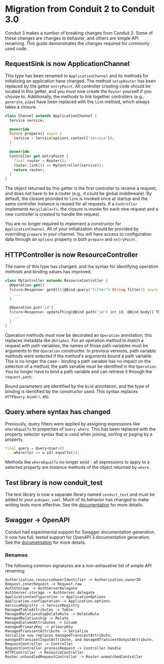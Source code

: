 # Migration from Conduit 2 to Conduit 3.0

Conduit 3 makes a number of breaking changes from Conduit 2. Some of these changes are changes to behavior, and others are simple API renaming. This guide demonstrates the changes required for commonly used code.

## RequestSink is now ApplicationChannel

This type has been renamed to `ApplicationChannel` and its methods for initializing an application have changed. The method `setupRouter` has been replaced by the getter `entryPoint`. All controller creating code should be located in this getter, and you must now create the `Router` yourself if you choose to. Additionally, the methods to link together controllers \(e.g., `generate`, `pipe`\) have been replaced with the `link` method, which always takes a closure.

```dart
class Channel extends ApplicationChannel {
  Service service;

  @override
  Future prepare() async {
    service = Service(options.context["service"]);
  }

  @override
  Controller get entryPoint {
    final router = Router();
    router.link(() => MyController(service));
    return router;
  }
}
```

The object returned by this getter is the first controller to receive a request, and does not have to be a router \(e.g., it could be global middleware\). By default, the closure provided to `link` is invoked once at startup and the same controller instance is reused for all requests. If a `Controller` implements `Recyclable<T>`, the closure is invoke for each new request and a new controller is created to handle the request.

You are no longer required to implement a constructor for `ApplicationChannel`. All of your initialization should be provided by overriding `prepare` in your channel. You will have access to configuration data through an `options` property in both `prepare` and `entryPoint`.

## HTTPController is now ResourceController

The name of this type has changed, and the syntax for identifying operation methods and binding values has improved.

```dart
class MyController extends ResourceController {
  @Operation.get()
  Future<Response> getAll({@Bind.query("filter") String filter}) async {
    ...
  }

  @Operation.put('id')
  Future<Response> updateThing(@Bind.path('id') int id, @Bind.body() Thing thing) async {
    ...    
  }
}
```

Operation methods must now be decorated an `Operation` annotation; this replaces metadata like `@httpGet`. For an operation method to match a request with path variables, the names of those path variables must be arguments to the `Operation` constructor. In previous versions, path variable methods were selected if the method's arguments bound a path variable. This is no longer the case - binding a path variable has no impact on the selection of a method, the path variable _must_ be identified in the `Operation`. You no longer have to bind a path variable and can retrieve it through the `request.path`.

Bound parameters are identified by the `Bind` annotation, and the type of binding is identified by the constructor used. This syntax replaces `HTTPQuery.bind()`, etc.

## Query.where syntax has changed

Previously, query filters were applied by assigning expressions like `whereEqualTo` to properties of `Query.where`. This has been replaced with the property selector syntax that is used when joining, sorting or paging by a property.

```dart
final query = Query<User>()
  ..where((u) => u.id).equalTo(1);
```

Methods like `whereEqualTo` no longer exist - all expressions to apply to a selected property are instance methods of the object returned by `where`.

## Test library is now conduit\_test

The test library is now a separate library named `conduit_test` and must be added to your `pubspec.yaml`. Much of its behavior has changed to make writing tests more effective. See the [documentation](testing/tests.md) for more details.

## Swagger -&gt; OpenAPI

Conduit had experimental support for Swagger documentation generation. It now has full, tested support for OpenAPI 3 documentation generation. See the [documentation](migration.md) for more details.

### Renames

The following common signatures are a non-exhaustive list of simple API renaming:

```text
Authorization.resourceOwnerIdentifier -> Authorization.ownerID
Request.innerRequest -> Request.raw
AuthStorage -> AuthServerDelegate
AuthServer.storage -> AuthServer.delegate
ApplicationConfiguration -> ApplicationOptions
Application.configuration -> Application.options
ServiceRegistry -> ServiceRegistry
ManagedTableAttributes -> Table
ManagedRelationshipDeleteRule -> DeleteRule
ManagedRelationship -> Relate
ManagedColumnAttributes -> Column
managedPrimaryKey -> primaryKey
ManagedTransientAttribute -> Serialize
Serialize now replaces managedTransientAttribute, managedTransientInputAttribute, and managedTransientOutputAttribute.
RequestController -> Controller
RequestController.processRequest -> Controller.handle
HTTPController -> ResourceController
Router.unhandledRequestController -> Router.unmatchedController
```

